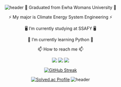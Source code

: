 <div align="center">

![header](https://capsule-render.vercel.app/api?type=waving&color=gradient&height=200&section=header&text=Hello!%20I'm%20Ahyun%20kim%20😄&fontSize=56&animation=twinkling&fontAlignY=36)
  :school: Graduated from Ewha Womans University :school:

  ⚡ My major is Climate Energy System Engineering ⚡

  :desktop_computer: I’m currently studying at SSAFY :desktop_computer:

  🌱 I’m currently learning Python 🌱

  📫 How to reach me 📫

[<img src="https://img.shields.io/badge/gmail-20232a.svg?style=for-the-badge&logo=gmail&style=square&logoColor=D1180B" />](rntakt0517@gmail.com)
[<img src="https://img.shields.io/badge/naver-20232a.svg?style=for-the-badge&style=square&logo=naver&logoColor=2DB400" />](rntakt0517@naver.com)
[<img src="https://img.shields.io/badge/instagram-20232a.svg?style=for-the-badge&style=square&logo=instagram&logoColor=DD2A7B" />](https://www.instagram.com/zn_rla?igsh=aGdtaDU2aDAwMnpz)

[![GitHub Streak](https://github-readme-streak-stats.herokuapp.com/?user=rntakt0517&color=black)](https://git.io/streak-stats)

[![Solved.ac Profile](http://mazassumnida.wtf/api/v2/generate_badge?boj=rntakt0517)](https://solved.ac/rntakt0517/)
![header](https://capsule-render.vercel.app/api?type=waving&color=black&height=100&section=footer)

</div>